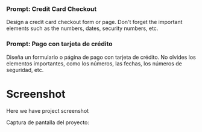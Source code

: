 ### Prompt: Credit Card Checkout

Design a credit card checkout form or page. Don't forget the important elements such as the numbers, dates, security numbers, etc.

### Prompt: Pago con tarjeta de crédito

Diseña un formulario o página de pago con tarjeta de crédito. No olvides los elementos importantes, como los números, las fechas, los números de seguridad, etc.

# Screenshot
Here we have project screenshot

Captura de pantalla del proyecto: